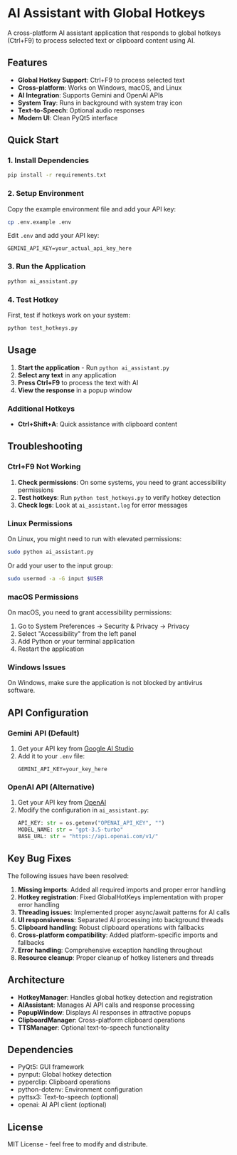 # AI Assistant with Global Hotkeys

A cross-platform AI assistant application that responds to global hotkeys (Ctrl+F9) to process selected text or clipboard content using AI.

## Features

- **Global Hotkey Support**: Ctrl+F9 to process selected text
- **Cross-platform**: Works on Windows, macOS, and Linux
- **AI Integration**: Supports Gemini and OpenAI APIs
- **System Tray**: Runs in background with system tray icon
- **Text-to-Speech**: Optional audio responses
- **Modern UI**: Clean PyQt5 interface

## Quick Start

### 1. Install Dependencies

```bash
pip install -r requirements.txt
```

### 2. Setup Environment

Copy the example environment file and add your API key:

```bash
cp .env.example .env
```

Edit `.env` and add your API key:
```
GEMINI_API_KEY=your_actual_api_key_here
```

### 3. Run the Application

```bash
python ai_assistant.py
```

### 4. Test Hotkey

First, test if hotkeys work on your system:

```bash
python test_hotkeys.py
```

## Usage

1. **Start the application** - Run `python ai_assistant.py`
2. **Select any text** in any application
3. **Press Ctrl+F9** to process the text with AI
4. **View the response** in a popup window

### Additional Hotkeys

- **Ctrl+Shift+A**: Quick assistance with clipboard content

## Troubleshooting

### Ctrl+F9 Not Working

1. **Check permissions**: On some systems, you need to grant accessibility permissions
2. **Test hotkeys**: Run `python test_hotkeys.py` to verify hotkey detection
3. **Check logs**: Look at `ai_assistant.log` for error messages

### Linux Permissions

On Linux, you might need to run with elevated permissions:

```bash
sudo python ai_assistant.py
```

Or add your user to the input group:

```bash
sudo usermod -a -G input $USER
```

### macOS Permissions

On macOS, you need to grant accessibility permissions:

1. Go to System Preferences → Security & Privacy → Privacy
2. Select "Accessibility" from the left panel
3. Add Python or your terminal application
4. Restart the application

### Windows Issues

On Windows, make sure the application is not blocked by antivirus software.

## API Configuration

### Gemini API (Default)

1. Get your API key from [Google AI Studio](https://makersuite.google.com/app/apikey)
2. Add it to your `.env` file:
   ```
   GEMINI_API_KEY=your_key_here
   ```

### OpenAI API (Alternative)

1. Get your API key from [OpenAI](https://platform.openai.com/api-keys)
2. Modify the configuration in `ai_assistant.py`:
   ```python
   API_KEY: str = os.getenv("OPENAI_API_KEY", "")
   MODEL_NAME: str = "gpt-3.5-turbo"
   BASE_URL: str = "https://api.openai.com/v1/"
   ```

## Key Bug Fixes

The following issues have been resolved:

1. **Missing imports**: Added all required imports and proper error handling
2. **Hotkey registration**: Fixed GlobalHotKeys implementation with proper error handling
3. **Threading issues**: Implemented proper async/await patterns for AI calls
4. **UI responsiveness**: Separated AI processing into background threads
5. **Clipboard handling**: Robust clipboard operations with fallbacks
6. **Cross-platform compatibility**: Added platform-specific imports and fallbacks
7. **Error handling**: Comprehensive exception handling throughout
8. **Resource cleanup**: Proper cleanup of hotkey listeners and threads

## Architecture

- **HotkeyManager**: Handles global hotkey detection and registration
- **AIAssistant**: Manages AI API calls and response processing
- **PopupWindow**: Displays AI responses in attractive popups
- **ClipboardManager**: Cross-platform clipboard operations
- **TTSManager**: Optional text-to-speech functionality

## Dependencies

- PyQt5: GUI framework
- pynput: Global hotkey detection
- pyperclip: Clipboard operations
- python-dotenv: Environment configuration
- pyttsx3: Text-to-speech (optional)
- openai: AI API client (optional)

## License

MIT License - feel free to modify and distribute.
